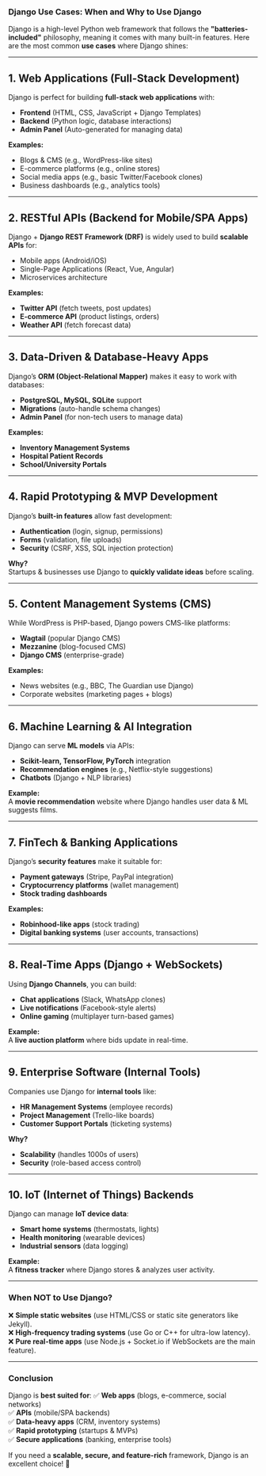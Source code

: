 ### **Django Use Cases: When and Why to Use Django**

Django is a high-level Python web framework that follows the **"batteries-included"** philosophy, meaning it comes with many built-in features. Here are the most common **use cases** where Django shines:

---

## **1. Web Applications (Full-Stack Development)**

Django is perfect for building **full-stack web applications** with:

- **Frontend** (HTML, CSS, JavaScript + Django Templates)
- **Backend** (Python logic, database interactions)
- **Admin Panel** (Auto-generated for managing data)

**Examples:**

- Blogs & CMS (e.g., WordPress-like sites)
- E-commerce platforms (e.g., online stores)
- Social media apps (e.g., basic Twitter/Facebook clones)
- Business dashboards (e.g., analytics tools)

---

## **2. RESTful APIs (Backend for Mobile/SPA Apps)**

Django + **Django REST Framework (DRF)** is widely used to build **scalable APIs** for:

- Mobile apps (Android/iOS)
- Single-Page Applications (React, Vue, Angular)
- Microservices architecture

**Examples:**

- **Twitter API** (fetch tweets, post updates)
- **E-commerce API** (product listings, orders)
- **Weather API** (fetch forecast data)

---

## **3. Data-Driven & Database-Heavy Apps**

Django’s **ORM (Object-Relational Mapper)** makes it easy to work with databases:

- **PostgreSQL, MySQL, SQLite** support
- **Migrations** (auto-handle schema changes)
- **Admin Panel** (for non-tech users to manage data)

**Examples:**

- **Inventory Management Systems**
- **Hospital Patient Records**
- **School/University Portals**

---

## **4. Rapid Prototyping & MVP Development**

Django’s **built-in features** allow fast development:

- **Authentication** (login, signup, permissions)
- **Forms** (validation, file uploads)
- **Security** (CSRF, XSS, SQL injection protection)

**Why?**  
Startups & businesses use Django to **quickly validate ideas** before scaling.

---

## **5. Content Management Systems (CMS)**

While WordPress is PHP-based, Django powers CMS-like platforms:

- **Wagtail** (popular Django CMS)
- **Mezzanine** (blog-focused CMS)
- **Django CMS** (enterprise-grade)

**Examples:**

- News websites (e.g., BBC, The Guardian use Django)
- Corporate websites (marketing pages + blogs)

---

## **6. Machine Learning & AI Integration**

Django can serve **ML models** via APIs:

- **Scikit-learn, TensorFlow, PyTorch** integration
- **Recommendation engines** (e.g., Netflix-style suggestions)
- **Chatbots** (Django + NLP libraries)

**Example:**  
A **movie recommendation** website where Django handles user data & ML suggests films.

---

## **7. FinTech & Banking Applications**

Django’s **security features** make it suitable for:

- **Payment gateways** (Stripe, PayPal integration)
- **Cryptocurrency platforms** (wallet management)
- **Stock trading dashboards**

**Examples:**

- **Robinhood-like apps** (stock trading)
- **Digital banking systems** (user accounts, transactions)

---

## **8. Real-Time Apps (Django + WebSockets)**

Using **Django Channels**, you can build:

- **Chat applications** (Slack, WhatsApp clones)
- **Live notifications** (Facebook-style alerts)
- **Online gaming** (multiplayer turn-based games)

**Example:**  
A **live auction platform** where bids update in real-time.

---

## **9. Enterprise Software (Internal Tools)**

Companies use Django for **internal tools** like:

- **HR Management Systems** (employee records)
- **Project Management** (Trello-like boards)
- **Customer Support Portals** (ticketing systems)

**Why?**  

- **Scalability** (handles 1000s of users)
- **Security** (role-based access control)

---

## **10. IoT (Internet of Things) Backends**

Django can manage **IoT device data**:

- **Smart home systems** (thermostats, lights)
- **Health monitoring** (wearable devices)
- **Industrial sensors** (data logging)

**Example:**  
A **fitness tracker** where Django stores & analyzes user activity.

---

### **When NOT to Use Django?**

❌ **Simple static websites** (use HTML/CSS or static site generators like Jekyll).  
❌ **High-frequency trading systems** (use Go or C++ for ultra-low latency).  
❌ **Pure real-time apps** (use Node.js + Socket.io if WebSockets are the main feature).  

---

### **Conclusion**

Django is **best suited for**:
✅ **Web apps** (blogs, e-commerce, social networks)  
✅ **APIs** (mobile/SPA backends)  
✅ **Data-heavy apps** (CRM, inventory systems)  
✅ **Rapid prototyping** (startups & MVPs)  
✅ **Secure applications** (banking, enterprise tools)  

If you need a **scalable, secure, and feature-rich** framework, Django is an excellent choice! 🚀
